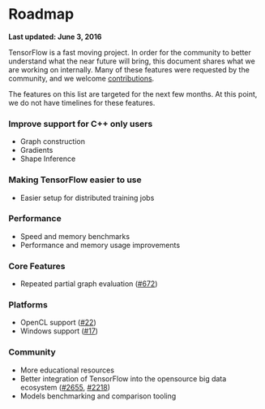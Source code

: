 # Roadmap
**Last updated: June 3, 2016**

TensorFlow is a fast moving project. In order for the community to better
understand what the near future will bring, this document shares what we are
working on internally. Many of these features were requested by the community,
and we welcome
[contributions](https://github.com/tensorflow/tensorflow/labels/contributions%20welcome).

The features on this list are targeted for the next few months. At this point,
we do not have timelines for these features.

### Improve support for C++ only users
* Graph construction
* Gradients
* Shape Inference

### Making TensorFlow easier to use
* Easier setup for distributed training jobs

### Performance
* Speed and memory benchmarks
* Performance and memory usage improvements

### Core Features
* Repeated partial graph evaluation ([#672](https://github.com/tensorflow/tensorflow/issues/672))

### Platforms
* OpenCL support ([#22](https://github.com/tensorflow/tensorflow/issues/22))
* Windows support ([#17](https://github.com/tensorflow/tensorflow/issues/17))

### Community
* More educational resources
* Better integration of TensorFlow into the opensource big data ecosystem ([#2655](https://github.com/tensorflow/tensorflow/issues/2655), [#2218](https://github.com/tensorflow/tensorflow/issues/2218))
* Models benchmarking and comparison tooling
